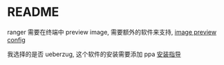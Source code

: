 # README

ranger 需要在终端中 preview image, 需要额外的软件来支持, [image preview config](https://github.com/ranger/ranger/wiki/Image-Previews)

我选择的是否 ueberzug, 这个软件的安装需要添加 ppa
[安装指导](https://software.opensuse.org/download.html?project=home%3Ajustkidding&package=ueberzugpp)
